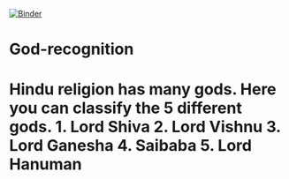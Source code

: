 [![Binder](https://mybinder.org/badge_logo.svg)](https://mybinder.org/v2/gh/Kirtipandya/God-recognition/master?filepath=voila%2Frender%2FGod-recognition.ipynb)
# God-recognition
# Hindu religion has many gods. Here you can classify the 5 different gods.   1. Lord Shiva 2. Lord Vishnu 3. Lord Ganesha 4. Saibaba 5. Lord Hanuman 
